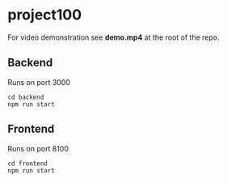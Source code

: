 # project100


For video demonstration see **demo.mp4** at the root of the repo.



## Backend

Runs on port 3000

```
cd backend
npm run start

```


## Frontend

Runs on port 8100

```
cd frontend
npm run start

```
